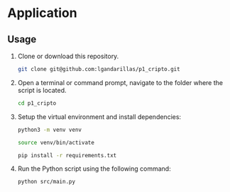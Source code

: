 # Application

## Usage
1.	Clone or download this repository.
	```bash
	git clone git@github.com:lgandarillas/p1_cripto.git
	```
2.	Open a terminal or command prompt, navigate to the folder where the script is located.
	```bash
	cd p1_cripto
	```
3.	Setup the virtual environment and install dependencies:
    ```bash
    python3 -m venv venv
	```
	```bash
    source venv/bin/activate
	```
	```bash
    pip install -r requirements.txt
    ```
3. Run the Python script using the following command:
	```bash
	python src/main.py
	```